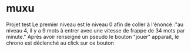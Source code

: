 # muxu
Projet test
Le premier niveau est le niveau 0 afin de coller à l'énoncé :"au niveau 4, il y a 9 mots à entrer avec une vitesse de frappe de 34 mots par minute."
Après avoir renseigné un pseudo le bouton "jouer" apparait, le chrono est déclenché au click sur ce bouton
